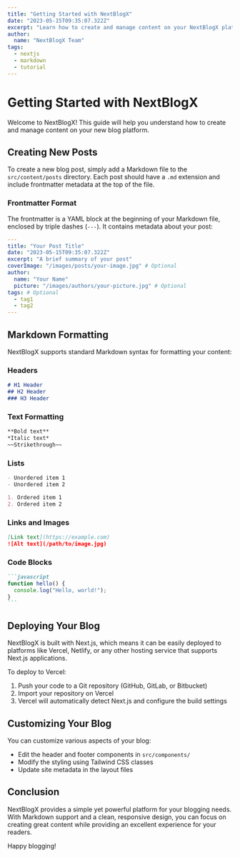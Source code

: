 ```yaml
---
title: "Getting Started with NextBlogX"
date: "2023-05-15T09:35:07.322Z"
excerpt: "Learn how to create and manage content on your NextBlogX platform"
author:
  name: "NextBlogX Team"
tags:
  - nextjs
  - markdown
  - tutorial
---
```


# Getting Started with NextBlogX

Welcome to NextBlogX! This guide will help you understand how to create and manage content on your new blog platform.

## Creating New Posts

To create a new blog post, simply add a Markdown file to the `src/content/posts` directory. Each post should have a `.md` extension and include frontmatter metadata at the top of the file.

### Frontmatter Format

The frontmatter is a YAML block at the beginning of your Markdown file, enclosed by triple dashes (`---`). It contains metadata about your post:

```yaml
---
title: "Your Post Title"
date: "2023-05-15T09:35:07.322Z"
excerpt: "A brief summary of your post"
coverImage: "/images/posts/your-image.jpg" # Optional
author:
  name: "Your Name"
  picture: "/images/authors/your-picture.jpg" # Optional
tags: # Optional
  - tag1
  - tag2
---
```

## Markdown Formatting

NextBlogX supports standard Markdown syntax for formatting your content:

### Headers

```markdown
# H1 Header
## H2 Header
### H3 Header
```

### Text Formatting

```markdown
**Bold text**
*Italic text*
~~Strikethrough~~
```

### Lists

```markdown
- Unordered item 1
- Unordered item 2

1. Ordered item 1
2. Ordered item 2
```

### Links and Images

```markdown
[Link text](https://example.com)
![Alt text](/path/to/image.jpg)
```

### Code Blocks

````markdown
```javascript
function hello() {
  console.log("Hello, world!");
}
```
````

## Deploying Your Blog

NextBlogX is built with Next.js, which means it can be easily deployed to platforms like Vercel, Netlify, or any other hosting service that supports Next.js applications.

To deploy to Vercel:

1. Push your code to a Git repository (GitHub, GitLab, or Bitbucket)
2. Import your repository on Vercel
3. Vercel will automatically detect Next.js and configure the build settings

## Customizing Your Blog

You can customize various aspects of your blog:

- Edit the header and footer components in `src/components/`
- Modify the styling using Tailwind CSS classes
- Update site metadata in the layout files

## Conclusion

NextBlogX provides a simple yet powerful platform for your blogging needs. With Markdown support and a clean, responsive design, you can focus on creating great content while providing an excellent experience for your readers.

Happy blogging! 
